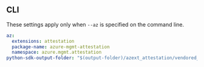 ## CLI

These settings apply only when `--az` is specified on the command line.

``` yaml $(az)
az:
  extensions: attestation
  package-name: azure-mgmt-attestation
  namespace: azure.mgmt.attestation
python-sdk-output-folder: "$(output-folder)/azext_attestation/vendored_sdks/attestation"
```
